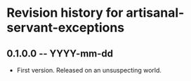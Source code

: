 # Revision history for artisanal-servant-exceptions

## 0.1.0.0 -- YYYY-mm-dd

* First version. Released on an unsuspecting world.
